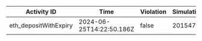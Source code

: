 | Activity ID | Time | Violation | Simulation |
| --- | --- | --- | --- |
| eth_depositWithExpiry | 2024-06-25T14:22:50.186Z | false | 2015476 |